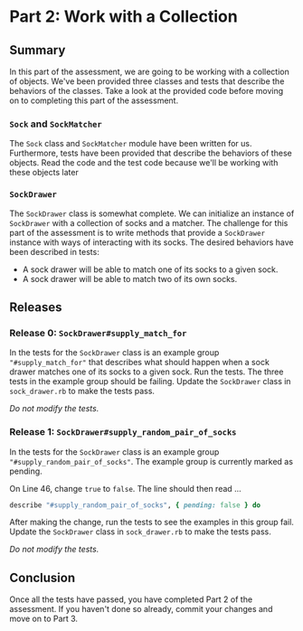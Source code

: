 # Part 2: Work with a Collection
## Summary
In this part of the assessment, we are going to be working with a collection of objects.  We've been provided three classes and tests that describe the behaviors of the classes.  Take a look at the provided code before moving on to completing this part of the assessment.

### `Sock` and `SockMatcher`
The `Sock` class and `SockMatcher` module have been written for us.  Furthermore, tests have been provided that describe the behaviors of these objects.  Read the code and the test code because we'll be working with these objects later

### `SockDrawer`
The `SockDrawer` class is somewhat complete.  We can initialize an instance of `SockDrawer` with a collection of socks and a matcher.  The challenge for this part of the assessment is to write methods that provide a `SockDrawer` instance with ways of interacting with its socks.  The desired behaviors have been described in tests:

- A sock drawer will be able to match one of its socks to a given sock.
- A sock drawer will be able to match two of its own socks.

## Releases
### Release 0: `SockDrawer#supply_match_for`
In the tests for the `SockDrawer` class is an example group `"#supply_match_for"` that describes what should happen when a sock drawer matches one of its socks to a given sock.  Run the tests.  The three tests in the example group should be failing.  Update the `SockDrawer` class in `sock_drawer.rb` to make the tests pass.

*Do not modify the tests.*

### Release 1:  `SockDrawer#supply_random_pair_of_socks`
In the tests for the `SockDrawer` class is an example group `"#supply_random_pair_of_socks"`.  The example group is currently marked as pending.

On Line 46, change `true` to `false`.  The line should then read ...

```ruby
describe "#supply_random_pair_of_socks", { pending: false } do
```

After making the change, run the tests to see the examples in this group fail.  Update the `SockDrawer` class in `sock_drawer.rb` to make the tests pass.

*Do not modify the tests.*

## Conclusion
Once all the tests have passed, you have completed Part 2 of the assessment.  If you haven't done so already, commit your changes and move on to Part 3.
